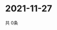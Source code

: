 # 2021-11-27
  共 0条

  <!-- BEGIN -->
  <!-- 最后更新时间Sat Nov 27 2021 12:06:59 GMT+0000 (Coordinated Universal Time) -->
  
  <!-- END -->
  
  